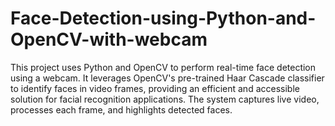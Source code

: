 # Face-Detection-using-Python-and-OpenCV-with-webcam
This project uses Python and OpenCV to perform real-time face detection using a webcam. It leverages OpenCV's pre-trained Haar Cascade classifier to identify faces in video frames, providing an efficient and accessible solution for facial recognition applications. The system captures live video, processes each frame, and highlights detected faces.

